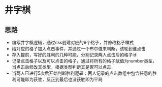 # 井字棋
## 思路
- 编写井字棋逻辑，通过css创建对应的9个格子，并修改格子样式
- 给对应的格子加入点击事件，并通过一个布尔值来判断，该轮到谁点击
- 存入提前，写好的胜利的几种可能，分别记录两人点击后的格子id
- 记录点击格子以及可以点击的格子，通过将所有的格子赋值为number类型，当点击后修改其类型，根据类型判断其是否可以点击
- 当两人已进行5次后开始判断胜利逻辑：两人记录的点击数组中包含任意的胜利可能即为获胜，反正到最后也没获胜即为平局
